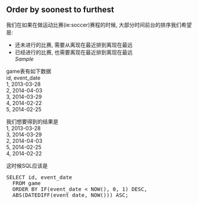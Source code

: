 Order by soonest to furthest  
----------------------------

我们在如果在做运动比赛(ie:soccer)赛程的时候, 大部分时间前台的排序我们希望是:  
- 还未进行的比赛, 需要从离现在最近排到离现在最远   
- 已经进行的比赛, 也需要离现在最近排到离现在最远  
*Sample*  

game表有如下数据  
id, event_date  
1, 2013-03-28  
2, 2014-04-03  
3, 2014-03-29  
4, 2014-02-22  
5, 2014-02-25  

我们想要得到的结果是  
1, 2013-03-28  
3, 2014-03-29  
2, 2014-04-03  
5, 2014-02-25  
4, 2014-02-22  

这时候SQL应该是

<pre>
SELECT id, event_date
  FROM game
  ORDER BY IF(event_date < NOW(), 0, 1) DESC,
  ABS(DATEDIFF(event_date, NOW())) ASC;
</pre>
